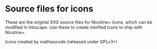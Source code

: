 # Source files for icons

These are the original SVG source files for Nicotine+ icons, which can be modified in Inkscape. Use these to create minified icons to ship with Nicotine+.

Icons created by mathiascode (released under GPLv3+)
